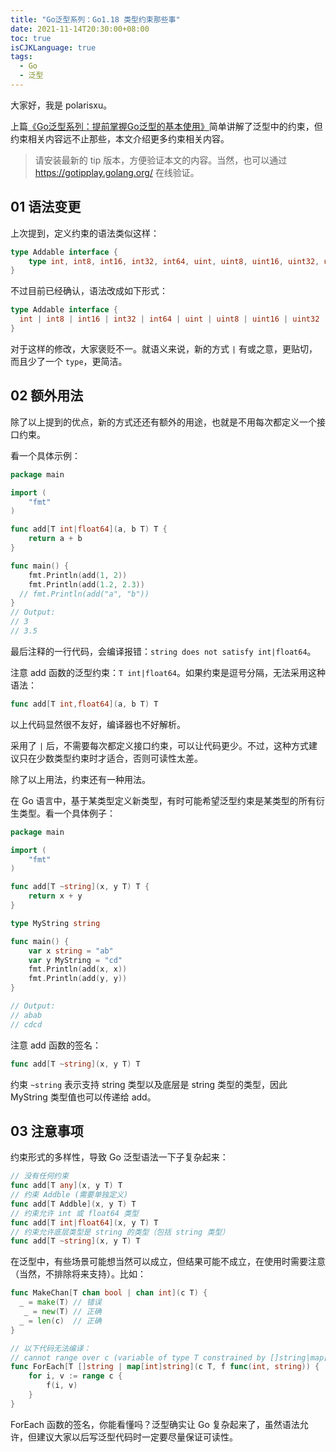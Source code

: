 ```yaml
---
title: "Go泛型系列：Go1.18 类型约束那些事"
date: 2021-11-14T20:30:00+08:00
toc: true
isCJKLanguage: true
tags: 
  - Go
  - 泛型
---
```


大家好，我是 polarisxu。

上篇[《Go泛型系列：提前掌握Go泛型的基本使用》](https://mp.weixin.qq.com/s/0sdNN7Tlx09Hwtqb-2jlRA)简单讲解了泛型中的约束，但约束相关内容远不止那些，本文介绍更多约束相关内容。

> 请安装最新的 tip 版本，方便验证本文的内容。当然，也可以通过 <https://gotipplay.golang.org/> 在线验证。

## 01 语法变更

上次提到，定义约束的语法类似这样：

```go
type Addable interface {
	type int, int8, int16, int32, int64, uint, uint8, uint16, uint32, uint64, uintptr, float32, float64, complex64, complex128, string
}
```

不过目前已经确认，语法改成如下形式：

```go
type Addable interface {
  int | int8 | int16 | int32 | int64 | uint | uint8 | uint16 | uint32 | uint64 | uintptr | float32 | float64 | complex64 | complex128 | string
}
```

对于这样的修改，大家褒贬不一。就语义来说，新的方式 `|` 有或之意，更贴切，而且少了一个 `type`，更简洁。

## 02 额外用法

除了以上提到的优点，新的方式还还有额外的用途，也就是不用每次都定义一个接口约束。

看一个具体示例：

```go
package main

import (
	"fmt"
)

func add[T int|float64](a, b T) T {
	return a + b
}

func main() {
	fmt.Println(add(1, 2))
	fmt.Println(add(1.2, 2.3))
  // fmt.Println(add("a", "b"))
}
// Output:
// 3
// 3.5
```

最后注释的一行代码，会编译报错：`string does not satisfy int|float64`。

注意 add 函数的泛型约束：`T int|float64`。如果约束是逗号分隔，无法采用这种语法：

```go
func add[T int,float64](a, b T) T
```

以上代码显然很不友好，编译器也不好解析。

采用了 `|` 后，不需要每次都定义接口约束，可以让代码更少。不过，这种方式建议只在少数类型约束时才适合，否则可读性太差。

除了以上用法，约束还有一种用法。

在 Go 语言中，基于某类型定义新类型，有时可能希望泛型约束是某类型的所有衍生类型。看一个具体例子：

```go
package main

import (
	"fmt"
)

func add[T ~string](x, y T) T {
	return x + y
}

type MyString string

func main() {
	var x string = "ab"
	var y MyString = "cd"
	fmt.Println(add(x, x))
	fmt.Println(add(y, y))
}

// Output:
// abab
// cdcd
```

注意 add 函数的签名：

```go
func add[T ~string](x, y T) T
```

约束 `~string`  表示支持 string 类型以及底层是 string 类型的类型，因此 MyString 类型值也可以传递给 add。

## 03 注意事项

约束形式的多样性，导致 Go 泛型语法一下子复杂起来：

```go
// 没有任何约束
func add[T any](x, y T) T
// 约束 Addble (需要单独定义)
func add[T Addble](x, y T) T
// 约束允许 int 或 float64 类型
func add[T int|float64](x, y T) T
// 约束允许底层类型是 string 的类型（包括 string 类型）
func add[T ~string](x, y T) T
```

在泛型中，有些场景可能想当然可以成立，但结果可能不成立，在使用时需要注意（当然，不排除将来支持）。比如：

```go
func MakeChan[T chan bool | chan int](c T) {
  _ = make(T) // 错误
   _ = new(T) // 正确
  _ = len(c)  // 正确
}

// 以下代码无法编译：
// cannot range over c (variable of type T constrained by []string|map[int]string) (T has no structural type)
func ForEach[T []string | map[int]string](c T, f func(int, string)) {
	for i, v := range c {
		f(i, v)
	}
}
```

ForEach 函数的签名，你能看懂吗？泛型确实让 Go 复杂起来了，虽然语法允许，但建议大家以后写泛型代码时一定要尽量保证可读性。
